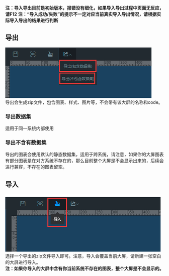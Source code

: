 **注：导入导出目前是初始版本，报错没有细化，如果导入导出过程中页面无反应，请F12**
**注：“导入成功/失败”的提示不一定对应当前真实导入导出情况，请根据实际导入导出的结果进行判断**

## 导出
![img](../picture/imexport/img.png) <br>
导出会生成zip文件，包含图表、样式、图片等，不会带有该大屏的名称和code。<br>

### 导出数据集
适用于同一系统内部使用

### 导出不含有数据集
导出的图表会使用默认的静态数据集，适用于跨系统，请注意，如果你的大屏图表有部分图表是在对方系统不存在的，那么目前整个大屏是不会显示出来的，后续会进行兼容，不存在的图表留空。<br>

## 导入
![img1](../picture/imexport/img_1.png) <br>
选择一个导出的zip文件导入即可。注意，导入会覆盖当前大屏，请新建一张空白的大屏进行导入。<br>
**注：如果你导入的大屏中含有你当前系统不存在的图表，整个大屏是不会显示的。** <br>
